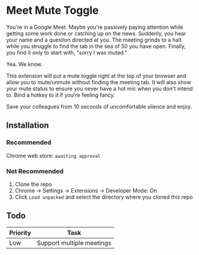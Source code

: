 # Meet Mute Toggle

You're in a Google Meet. Maybe you're passively paying attention while getting some work done or catching up on the news. Suddenly, you hear your name and a question directed at you. The meeting grinds to a halt while you struggle to find the tab in the sea of 50 you have open. Finally, you find it only to start with, "sorry I was muted." 

Yea. We know. 

This extension will put a mute toggle right at the top of your browser and allow you to mute/unmute without finding the meeting tab. It will also show your mute status to ensure you never have a hot mic when you don't intend to. Bind a hotkey to it if you're feeling fancy. 

Save your colleagues from 10 seconds of uncomfortable silence and enjoy. 

## Installation

### Recommended

Chrome web store: `awaiting approval`

### Not Recommended

1. Clone the repo
2. Chrome -> Settings -> Extensions -> Developer Mode: On
3. Click `Load unpacked` and select the directory where you cloned this repo

## Todo

| Priority | Task | 
| --- | --- |
| Low  | Support multiple meetings |
